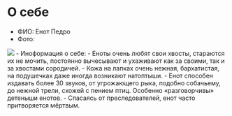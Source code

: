 # О себе
- ФИО: Енот Педро 
- Фото:  
<image src="/Desktop/images.jpn">
- Иноформация о себе:  
  - Еноты очень любят свои хвосты, стараются их не мочить, постоянно вычесывают и ухаживают как за своими, так и за хвостами сородичей.
  - Кожа на лапках очень нежная, бархатистая, на подушечках даже иногда возникают натоптыши.
  - Енот способен издавать более 30 звуков, от угрожающего рыка, подобно собачьему, до нежной трели, схожей с пением птиц. Особенно «разговорчивы» детеныши енотов.
  - Спасаясь от преследователей, енот часто притворяется мёртвым.